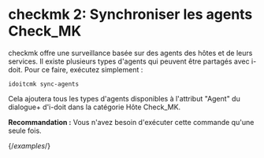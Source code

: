 # checkmk 2: Synchroniser les agents Check_MK

checkmk offre une surveillance basée sur des agents des hôtes et de leurs services. Il existe plusieurs types d'agents qui peuvent être partagés avec i-doit. Pour ce faire, exécutez simplement :

    idoitcmk sync-agents

Cela ajoutera tous les types d'agents disponibles à l'attribut "Agent" du dialogue+ d'i-doit dans la catégorie Hôte Check_MK.

**Recommandation :** Vous n'avez besoin d'exécuter cette commande qu'une seule fois. 

{/*examples*/}
